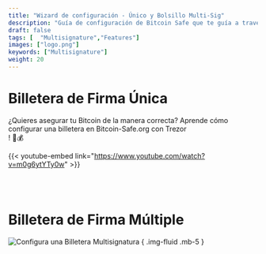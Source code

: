 ```yaml
---
title: "Wizard de configuración - Único y Bolsillo Multi-Sig"
description: "Guía de configuración de Bitcoin Safe que te guía a través de los pasos para crear un bolso seguro de bitcoin"
draft: false
tags: [  "Multisignature","Features"]
images: ["logo.png"]
keywords: ["Multisignature"]
weight: 20
---
```



# Billetera de Firma Única

¿Quieres asegurar tu Bitcoin de la manera correcta? Aprende cómo configurar una billetera en Bitcoin-Safe.org con Trezor  
! 🔐💰

{{< youtube-embed link="https://www.youtube.com/watch?v=m0g6ytYTy0w" >}}


<br><br>

# Billetera de Firma Múltiple

![Configura una Billetera Multisignatura](https://raw.githubusercontent.com/andreasgriffin/bitcoin-safe/refs/heads/main/docs/multisig-setup.gif)
{ .img-fluid .mb-5 }